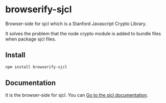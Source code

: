 # browserify-sjcl
Browser-side for sjcl which is a Stanford Javascript Crypto Library.  

It solves the problem that the node crypto module is added to bundle files when package sjcl files.


## Install

```bash
npm install browserify-sjcl
``` 


## Documentation

It is the browser-side for sjcl. You can [Go to the sjcl documentation](https://www.npmjs.com/package/sjcl).
